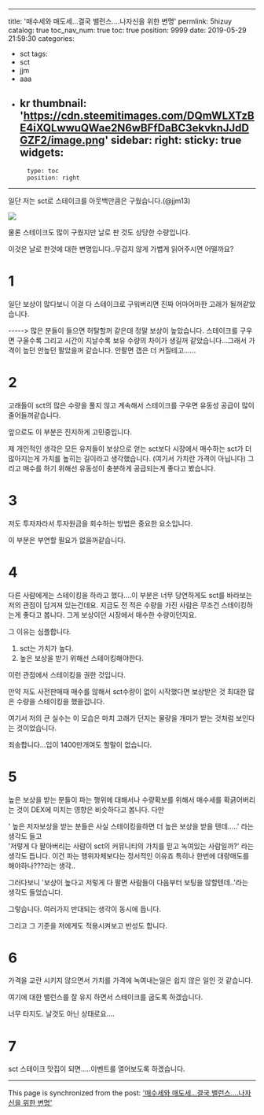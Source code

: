 
---
title: '매수세와 매도세...결국 밸런스....나자신을 위한 변명'
permlink: 5hizuy
catalog: true
toc_nav_num: true
toc: true
position: 9999
date: 2019-05-29 21:59:30
categories:
- sct
tags:
- sct
- jjm
- aaa
- kr
thumbnail: 'https://cdn.steemitimages.com/DQmWLXTzBE4iXQLwwuQWae2N6wBFfDaBC3ekvknJJdDGZF2/image.png'
sidebar:
    right:
        sticky: true
widgets:
    -
        type: toc
        position: right
---


일단 저는 sct로 스테이크를 아웃백만큼은 구웠습니다.(@jjm13)

![](https://cdn.steemitimages.com/DQmWLXTzBE4iXQLwwuQWae2N6wBFfDaBC3ekvknJJdDGZF2/image.png)


물론 스테이크도 많이 구웠지만 날로 판 것도 상당한 수량입니다.

이것은 날로 판것에 대한 변명입니다..무겁지 않게 가볍게 읽어주시면 어떨까요?

# 1

일단 보상이 많다보니 이걸 다 스테이크로 구워버리면 진짜 어마어마한 고래가 될꺼같았습니다.

-----> 많은 분들이 들으면 허탈할꺼 같은데 정말 보상이 높았습니다.  스테이크를 구우면 구울수록 그리고 시간이 지날수록 보유 수량의 차이가 생길꺼 같았습니다...그래서 가격이 높던 안높던 팔았을꺼 같습니다. 안팔면 갭은 더 커질테고......

# 2

고래들이 sct의 많은 수량을 풀지 않고 계속해서 스테이크를 구우면 유동성 공급이 많이 줄어들꺼같습니다. 

앞으로도 이 부분은 진지하게 고민중입니다. 

제 개인적인 생각은 모든 유저들이 보상으로 얻는 sct보다 시장에서 매수하는 sct가 더 많아지는게 가치를 높히는 길이라고 생각했습니다. (여기서 가치란 가격이 아닙니다) 그리고 매수를 하기 위해선 유동성이 충분하게 공급되는게 좋다고 봤습니다.

# 3

저도 투자자라서 투자원금을 회수하는 방법은 중요한 요소입니다.

이 부분은 부연할 필요가 없을꺼같습니다. 

# 4

다른 사람에게는 스테이킹을 하라고 했다....이 부분은 너무 당연하게도 sct를 바라보는 저의 관점이 담겨져 있는건데요. 지금도 전 적은 수량을 가진 사람은 무조건 스테이킹하는게 좋다고 봅니다.  그게 보상이던 시장에서 매수한 수량이던지요. 

그 이유는 심플합니다.

1) sct는 가치가 높다.
2) 높은 보상을 받기 위해선 스테이킹해야한다.

이런 관점에서 스테이킹을 권한 것입니다.

만약 저도 사전판매때 매수를 않해서 sct수량이 없이 시작했다면 보상받은 것 최대한 많은 수량을 스테이킹을 했을겁니다.

여기서 저의 큰 실수는 이 모습은 마치 고래가 던지는 물량을 개미가 받는 것처럼 보인다는 것이었습니다. 

죄송합니다...입이 1400만개여도 할말이 없습니다. 

# 5
높은 보상을 받는 분들이 파는 행위에 대해서나 수량확보를 위해서 매수세를 확긁어버리는 것이  DEX에 미치는 영향은 비슷하다고 봅니다. 다만

' 높은 저자보상을 받는 분들은 사실 스테이킹을하면 더 높은 보상을 받을 텐데.....'
라는 생각도 들고  
'저렇게 다 팔아버리는 사람이 sct의 커뮤니티의 가치를 믿고 녹여있는 사람일까?'
 라는 생각도 듭니다. 이건 파는 행위자체보다는 정서적인 이유죠 특히나 한번에 대량매도를 해야하나???라는 생각..

그러다보니 '보상이 높다고 저렇게 다 팔면 사람들이 다음부터 보팅을 않할텐데..'라는 생각도 들었습니다.

그렇습니다. 여러가지 반대되는 생각이 동시에 듭니다. 

그리고 그 기준을 저에게도 적용시켜보고 반성도 합니다.

# 6

가격을 교란 시키지 않으면서 가치를 가격에 녹여내는일은 쉽지 않은 일인 것 같습니다. 

여기에 대한  밸런스를 잘 유지 하면서 스테이크를 굽도록 하겠습니다.

너무 타지도. 날것도 아닌 상태로요....


# 7

sct 스테이크 맛집이 되면.....이벤트를 열어보도록 하겠습니다.

- - -

This page is synchronized from the post: ['매수세와 매도세...결국 밸런스....나자신을 위한 변명'](https://steemit.com/@virus707/5hizuy)
